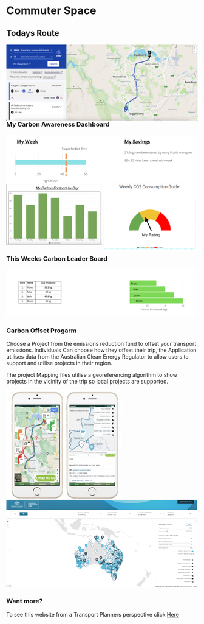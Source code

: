 # Commuter Space



## Todays Route

<img align="left" width="" height="" src="./Route.png"> 
  
  

### My Carbon Awareness Dashboard 

<img align= "" width="" height="" src="./kg carbon.png"> 

<img align= "right" width="50%" height="50%" src="./Images/user_3colour.png">
<img align= "" width="50%" height="50%" src="./Images/user_week.png"> 


### This Weeks Carbon Leader Board
<img align= "" width="" height="" src="./leaders.png"> 

### Carbon Offset Progarm 
Choose a Project from the emissions reduction fund to offset your transport emissions.
Individuals Can choose how they offset their trip, the Application utilises data from the Australian Clean Energy Regulator to allow users to support and utilise projects in their region.

The project Mapping files utilise a georeferencing algorithm to show projects in the vicinity of the trip so local projects are supported.

<img align= "middle" width="60%" height="60%" src="./Images/appoffset.png"> 

<img align= "" width="" height="" src="./offset.png"> 


### Want more? 
To see this website from a Transport Planners perspective click [Here](Planner_veiw.md) 

